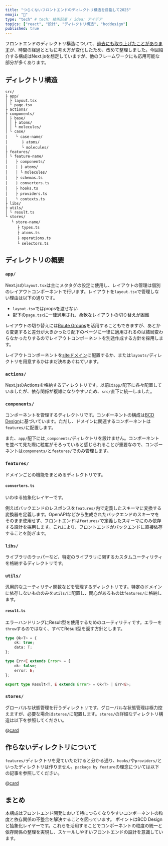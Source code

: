 ```yaml
---
title: "つらくないフロントエンドのディレクトリ構造を目指して2025"
emoji: "🌳"
type: "tech" # tech: 技術記事 / idea: アイデア
topics: ["react", "設計", "ディレクトリ構造", "bcddesign"]
published: true
---
```


フロントエンドのディレクトリ構造について、[過去にも取り上げたことがあります](https://qiita.com/airRnot1106/items/7e57bbd3f040bf41454b)が、時間の経過とともに考え方が変化したため、改めて整理しました。今回紹介する構成はNext.jsを想定していますが、他のフレームワークにも応用可能な部分が多くあります。

## ディレクトリ構造

```plaintext
src/
├ app/
│ ├ layout.tsx
│ └ page.tsx
├ actions/
├ components/
│ ├ base/
│ │ ├ atoms/
│ │ └ molecules/
│ └ case/
│ 　 └ case-name/
│ 　 　 ├ atoms/
│ 　 　 └ molecules/
├ features/
│ └ feature-name/
│ 　 ├ components/
│ 　 │ ├ atoms/
│ 　 │ └ molecules/
│ 　 ├ schemas.ts
│ 　 ├ converters.ts
│ 　 ├ hooks.ts
│ 　 ├ providers.ts
│ 　 └ contexts.ts
├ libs/
├ utils/
│ └ result.ts
└ stores/
　 └ store-name/
　 　 ├ types.ts
　 　 ├ atoms.ts
　 　 ├ operations.ts
　 　 └ selectors.ts

```

## ディレクトリの概要

### `app/`
Next.jsの`layout.tsx`は主にメタタグの設定に使用し、レイアウトの管理は個別のレイアウトコンポーネントで行います。レイアウトを`layout.tsx`で管理しない理由は以下の通りです。

- `layout.tsx`ではpropsを渡せない
- 配下の`page.tsx`に一律適用され、柔軟なレイアウトの切り替えが困難

レイアウトの切り替えには[Route Groups](https://nextjs.org/docs/app/building-your-application/routing/route-groups)を活用することもできますが、あとから変更すると差分が大きかったり配下のページに一律に適用されるのは結局変わらなかったりするのでレイアウトコンポーネントを別途作成する方針を採用します。

レイアウトコンポーネントを[siteドメイン](https://zenn.dev/misuken/articles/4e24c620e79af6)に配置するか、または`layouts/`ディレクトリを用意するかはまだ決めあぐねています。

### `actions/`
Next.jsのActionsを格納するディレクトリです。以前は`app/`配下に各々配置していましたが、依存関係が複雑になりやすいため、`src/`直下に統一しました。

### `components/`
コンポーネントを管理するディレクトリです。コンポーネントの構成は[BCD Design](https://qiita.com/misuken/items/19f9f603ab165e228fe1)に基づいています。ただし、ドメインに関連するコンポーネントは`features/`に配置します。

また、`app/`配下には`_components/`ディレクトリを設けません。コンポーネントを並べて見た際に粒度がそろっていると感じられることが重要なので、コンポーネントは`components/`と`features/`でのみ管理します。

### `features/`
ドメインごとの機能をまとめるディレクトリです。

#### `converters.ts`
いわゆる抽象化レイヤーです。

例えばバックエンドのレスポンスを`features/`内で定義したスキーマに変換する変換器を定義します。OpenAPIなどから生成されたバックエンドのスキーマをそのまま使用せず、フロントエンドは`features/`で定義したスキーマにのみ依存する設計を採用します。これにより、フロントエンドがバックエンドに直接依存することを防ぎます。

### `libs/`
ライブラリのラッパーなど、特定のライブラリに関するカスタムユーティリティを格納するディレクトリです。

### `utils/`
汎用的なユーティリティ関数などを管理するディレクトリです。特定のドメインに依存しないもののみを`utils/`に配置し、関心があるものは`features/`に格納します。

#### `result.ts`
エラーハンドリングにResult型を使用するためのユーティリティです。エラーを`throw`するのではなく、すべてResult型を返す方針とします。

```ts
type Ok<T> = {
    ok: true;
    data: T;
};

type Err<E extends Error> = {
    ok: false;
    error: E;
};

export type Result<T, E extends Error> = Ok<T> | Err<E>;
```

### `stores/`
グローバルな状態管理を行うディレクトリです。グローバルな状態管理は極力控えますが、必要な場合は`stores/`に配置します。`stores/`の詳細なディレクトリ構造は以下を参照してください。

@[card](https://zenn.dev/warabi/articles/2521222d57a71f)

## 作らないディレクトリについて

`features/`ディレクトリを見ていただけると分かる通り、`hooks/`や`providers/`といったディレクトリは作りません。`package by feature`の理念については以下の記事を参照してください。

@[card](https://zenn.dev/misuken/articles/bdd33790ed4cd0#utils-%E3%82%84-hooks-%E3%81%AB%E3%81%AF%E4%BD%95%E3%81%8C%E5%85%A5%E3%82%8B%E3%81%AE%E3%81%8B%EF%BC%9F)

## まとめ
本構成はフロントエンド開発において特につらくなりやすいコンポーネントの粒度と依存関係の不整合を解決することを図っています。
ポイントはBCD Designと抽象化レイヤーです。これらを活用することでコンポーネントの粒度の統一と依存関係の整理を実現し、スケールしやすいフロントエンドの設計を意識しています。
